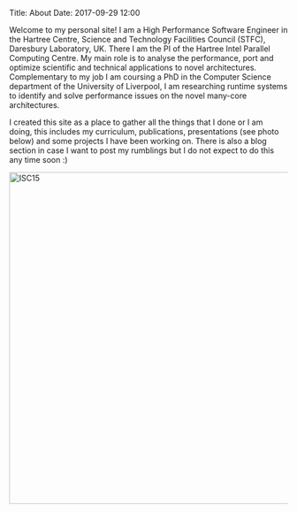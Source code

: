 Title: About
Date: 2017-09-29 12:00

Welcome to my personal site! I am a High Performance Software Engineer in the Hartree Centre, Science and Technology Facilities Council (STFC), Daresbury Laboratory, UK. There I am the PI of the Hartree Intel Parallel Computing Centre. My main role is to analyse the performance, port and optimize scientific and technical applications to novel architectures. Complementary to my job I am coursing a PhD in the Computer Science department of the University of Liverpool, I am researching runtime systems to identify and solve performance issues on the novel many-core architectures.

I created this site as a place to gather all the things that I done or I am doing, this includes my curriculum, publications, presentations (see photo below) and some projects I have been working on. There is also a blog section in case I want to post my rumblings but I do not expect to do this any time soon :)



<img src="images/isctalk.jpg" alt="ISC15" style="width: 600px;display:block;margin-left:auto;margin-right:auto;"/>

